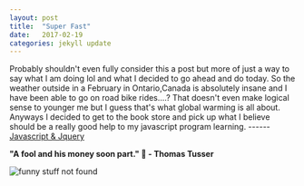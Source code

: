 ```yaml
---
layout: post
title:  "Super Fast"
date:   2017-02-19
categories: jekyll update
---
```

Probably shouldn't even fully consider this a post but more of just a way to say what I am doing lol and what I decided to go ahead and do today. So the weather outside in a February in Ontario,Canada is absolutely insane and I have been able to go on road bike rides....? That doesn't even make logical sense to younger me but I guess that's what global warming is all about. Anyways I decided to get to the book store and pick up what I believe should be a really good help to my javascript program learning. ------ <a href="https://www.chapters.indigo.ca/en-ca/books/javascript-and-jquery-interactive-front/9781118531648-item.html?ikwid=javascript&ikwsec=Home&ikwidx=1" target="_blank">Javascript &amp; Jquery</a>

<b>"A fool and his money soon part." 🤔 - Thomas Tusser</b>

<img class="images" src="https://cdn-images-1.medium.com/max/1600/1%2AvCWTw7sZy52XNjltq03GQw.jpeg" alt="funny stuff not found"/>
